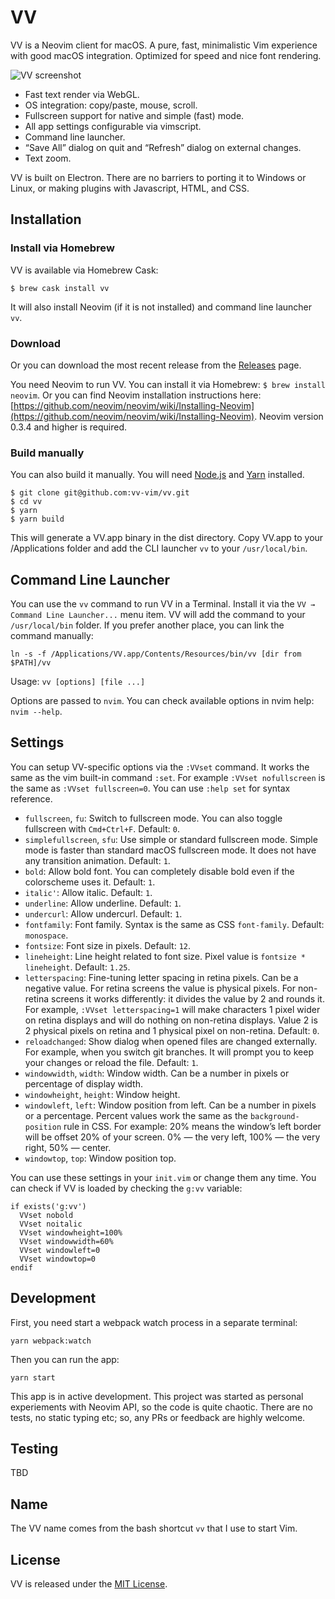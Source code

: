 # VV

VV is a Neovim client for macOS. A pure, fast, minimalistic Vim experience with good macOS integration. Optimized for speed and nice font rendering.

![VV screenshot](assets/screenshot.png)

- Fast text render via WebGL.
- OS integration: copy/paste, mouse, scroll.
- Fullscreen support for native and simple (fast) mode.
- All app settings configurable via vimscript.
- Command line launcher.
- “Save All” dialog on quit and “Refresh” dialog on external changes.
- Text zoom.

VV is built on Electron. There are no barriers to porting it to Windows or Linux, or making plugins with Javascript, HTML, and CSS.

## Installation

### Install via Homebrew

VV is available via Homebrew Cask:

```
$ brew cask install vv
```

It will also install Neovim (if it is not installed) and command line launcher `vv`.

### Download

Or you can download the most recent release from the [Releases](https://github.com/vv-vim/vv/releases/latest) page.

You need Neovim to run VV. You can install it via Homebrew: `$ brew install neovim`. Or you can find Neovim installation instructions here: [https://github.com/neovim/neovim/wiki/Installing-Neovim](https://github.com/neovim/neovim/wiki/Installing-Neovim). Neovim version 0.3.4 and higher is required.

### Build manually

You can also build it manually. You will need [Node.js](https://nodejs.org/en/download/) and [Yarn](https://yarnpkg.com/lang/en/) installed.

```
$ git clone git@github.com:vv-vim/vv.git
$ cd vv
$ yarn
$ yarn build
```

This will generate a VV.app binary in the dist directory. Copy VV.app to your /Applications folder and add the CLI launcher `vv` to your `/usr/local/bin`.

## Command Line Launcher

You can use the `vv` command to run VV in a Terminal. Install it via the `VV → Command Line Launcher...` menu item. VV will add the command to your `/usr/local/bin` folder. If you prefer another place, you can link the command manually:

```
ln -s -f /Applications/VV.app/Contents/Resources/bin/vv [dir from $PATH]/vv
```

Usage: `vv [options] [file ...]`

Options are passed to `nvim`. You can check available options in nvim help: `nvim --help`.

## Settings

You can setup VV-specific options via the `:VVset` command. It works the same as the vim built-in command `:set`. For example `:VVset nofullscreen` is the same as `:VVset fullscreen=0`. You can use `:help set` for syntax reference.

- `fullscreen`, `fu`: Switch to fullscreen mode. You can also toggle fullscreen with `Cmd+Ctrl+F`. Default: `0`.
- `simplefullscreen`, `sfu`: Use simple or standard fullscreen mode. Simple mode is faster than standard macOS fullscreen mode. It does not have any transition animation. Default: `1`.
- `bold`: Allow bold font. You can completely disable bold even if the colorscheme uses it. Default: `1`.
- `italic'`: Allow italic. Default: `1`.
- `underline`: Allow underline. Default: `1`.
- `undercurl`: Allow undercurl. Default: `1`.
- `fontfamily`: Font family. Syntax is the same as CSS `font-family`. Default: `monospace`.
- `fontsize`: Font size in pixels. Default: `12`.
- `lineheight`: Line height related to font size. Pixel value is `fontsize * lineheight`. Default: `1.25`.
- `letterspacing`: Fine-tuning letter spacing in retina pixels. Can be a negative value. For retina screens the value is physical pixels. For non-retina screens it works differently: it divides the value by 2 and rounds it. For example, `:VVset letterspacing=1` will make characters 1 pixel wider on retina displays and will do nothing on non-retina displays. Value 2 is 2 physical pixels on retina and 1 physical pixel on non-retina. Default: `0`.
- `reloadchanged`: Show dialog when opened files are changed externally. For example, when you switch git branches. It will prompt you to keep your changes or reload the file. Default: `1`.
- `windowwidth`, `width`: Window width. Can be a number in pixels or percentage of display width.
- `windowheight`, `height`: Window height.
- `windowleft`, `left`: Window position from left. Can be a number in pixels or a percentage. Percent values work the same as the `background-position` rule in CSS. For example: 20% means the window’s left border will be offset 20% of your screen. 0% — the very left, 100% — the very right, 50% — center.
- `windowtop`, `top`: Window position top.

You can use these settings in your `init.vim` or change them any time. You can check if VV is loaded by checking the `g:vv` variable:

```
if exists('g:vv')
  VVset nobold
  VVset noitalic
  VVset windowheight=100%
  VVset windowwidth=60%
  VVset windowleft=0
  VVset windowtop=0
endif
```

## Development

First, you need start a webpack watch process in a separate terminal:

```
yarn webpack:watch
```

Then you can run the app:

```
yarn start
```

This app is in active development. This project was started as personal experiements with Neovim API, so the code is quite chaotic. There are no tests, no static typing etc; so, any PRs or feedback are highly welcome.

## Testing

TBD

## Name

The VV name comes from the bash shortcut `vv` that I use to start Vim.

## License

VV is released under the [MIT License](https://opensource.org/licenses/MIT).
